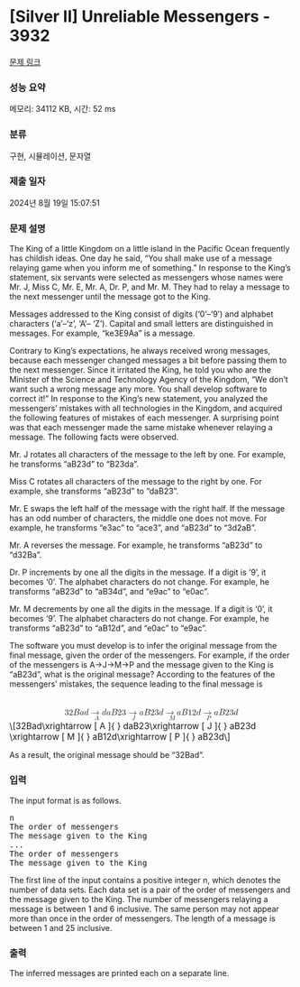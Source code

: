 # [Silver II] Unreliable Messengers - 3932 

[문제 링크](https://www.acmicpc.net/problem/3932) 

### 성능 요약

메모리: 34112 KB, 시간: 52 ms

### 분류

구현, 시뮬레이션, 문자열

### 제출 일자

2024년 8월 19일 15:07:51

### 문제 설명

<p>The King of a little Kingdom on a little island in the Pacific Ocean frequently has childish ideas. One day he said, “You shall make use of a message relaying game when you inform me of something.” In response to the King’s statement, six servants were selected as messengers whose names were Mr. J, Miss C, Mr. E, Mr. A, Dr. P, and Mr. M. They had to relay a message to the next messenger until the message got to the King.</p>

<p>Messages addressed to the King consist of digits (‘0’–‘9’) and alphabet characters (‘a’–‘z’, ‘A’– ‘Z’). Capital and small letters are distinguished in messages. For example, “ke3E9Aa” is a message.</p>

<p>Contrary to King’s expectations, he always received wrong messages, because each messenger changed messages a bit before passing them to the next messenger. Since it irritated the King, he told you who are the Minister of the Science and Technology Agency of the Kingdom, “We don’t want such a wrong message any more. You shall develop software to correct it!” In response to the King’s new statement, you analyzed the messengers’ mistakes with all technologies in the Kingdom, and acquired the following features of mistakes of each messenger. A surprising point was that each messenger made the same mistake whenever relaying a message. The following facts were observed.</p>

<p>Mr. J rotates all characters of the message to the left by one. For example, he transforms “aB23d” to “B23da”.</p>

<p>Miss C rotates all characters of the message to the right by one. For example, she transforms “aB23d” to “daB23”.</p>

<p>Mr. E swaps the left half of the message with the right half. If the message has an odd number of characters, the middle one does not move. For example, he transforms “e3ac” to “ace3”, and “aB23d” to “3d2aB”.</p>

<p>Mr. A reverses the message. For example, he transforms “aB23d” to “d32Ba”.</p>

<p>Dr. P increments by one all the digits in the message. If a digit is ‘9’, it becomes ‘0’. The alphabet characters do not change. For example, he transforms “aB23d” to “aB34d”, and “e9ac” to “e0ac”.</p>

<p>Mr. M decrements by one all the digits in the message. If a digit is ‘0’, it becomes ‘9’. The alphabet characters do not change. For example, he transforms “aB23d” to “aB12d”, and “e0ac” to “e9ac”.</p>

<p>The software you must develop is to infer the original message from the final message, given the order of the messengers. For example, if the order of the messengers is A→J→M→P and the message given to the King is “aB23d”, what is the original message? According to the features of the messengers’ mistakes, the sequence leading to the final message is</p>

<p><mjx-container class="MathJax" jax="CHTML" display="true" style="font-size: 109%; position: relative;"> <mjx-math display="true" class="MJX-TEX" aria-hidden="true" style="margin-left: 0px; margin-right: 0px;"><mjx-mn class="mjx-n"><mjx-c class="mjx-c33"></mjx-c><mjx-c class="mjx-c32"></mjx-c></mjx-mn><mjx-mi class="mjx-i"><mjx-c class="mjx-c1D435 TEX-I"></mjx-c></mjx-mi><mjx-mi class="mjx-i"><mjx-c class="mjx-c1D44E TEX-I"></mjx-c></mjx-mi><mjx-mi class="mjx-i"><mjx-c class="mjx-c1D451 TEX-I"></mjx-c></mjx-mi><mjx-munderover space="4"><mjx-over style="padding-bottom: 0.111em; padding-left: 0.265em;"><mjx-mpadded size="s"><mjx-block style="width: 0.833em; position: relative;"><mjx-rbox style="left: 0.278em; top: 0.2em; max-width: 0.833em;"><mjx-mspace style="height: 0.25em; vertical-align: -0.25em;"></mjx-mspace></mjx-rbox></mjx-block></mjx-mpadded></mjx-over><mjx-box><mjx-munder><mjx-row><mjx-base><mjx-mstyle><mjx-mo class="mjx-n"><mjx-stretchy-h class="mjx-c2192" style="width: 1.119em;"><mjx-ext><mjx-c></mjx-c></mjx-ext><mjx-end><mjx-c></mjx-c></mjx-end></mjx-stretchy-h></mjx-mo></mjx-mstyle></mjx-base></mjx-row><mjx-row><mjx-under style="padding-top: 0.167em;"><mjx-mpadded size="s"><mjx-block style="width: 1.583em; position: relative;"><mjx-rbox style="left: 0.278em; top: -0.15em; max-width: 1.583em;"><mjx-mi class="mjx-i"><mjx-c class="mjx-c1D434 TEX-I"></mjx-c></mjx-mi><mjx-mspace style="height: 0.75em;"></mjx-mspace></mjx-rbox></mjx-block></mjx-mpadded></mjx-under></mjx-row></mjx-munder></mjx-box></mjx-munderover><mjx-mi class="mjx-i" space="4"><mjx-c class="mjx-c1D451 TEX-I"></mjx-c></mjx-mi><mjx-mi class="mjx-i"><mjx-c class="mjx-c1D44E TEX-I"></mjx-c></mjx-mi><mjx-mi class="mjx-i"><mjx-c class="mjx-c1D435 TEX-I"></mjx-c></mjx-mi><mjx-mn class="mjx-n"><mjx-c class="mjx-c32"></mjx-c><mjx-c class="mjx-c33"></mjx-c></mjx-mn><mjx-munderover space="4"><mjx-over style="padding-bottom: 0.111em; padding-left: 0.224em;"><mjx-mpadded size="s"><mjx-block style="width: 0.833em; position: relative;"><mjx-rbox style="left: 0.278em; top: 0.2em; max-width: 0.833em;"><mjx-mspace style="height: 0.25em; vertical-align: -0.25em;"></mjx-mspace></mjx-rbox></mjx-block></mjx-mpadded></mjx-over><mjx-box><mjx-munder><mjx-row><mjx-base style="padding-left: 0.018em;"><mjx-mstyle><mjx-mo class="mjx-n"><mjx-c class="mjx-c2192"></mjx-c></mjx-mo></mjx-mstyle></mjx-base></mjx-row><mjx-row><mjx-under style="padding-top: 0.167em;"><mjx-mpadded size="s"><mjx-block style="width: 1.466em; margin: 0px 0px -0.022em; position: relative;"><mjx-rbox style="left: 0.278em; top: -0.15em; max-width: 1.466em;"><mjx-mi class="mjx-i"><mjx-c class="mjx-c1D43D TEX-I"></mjx-c></mjx-mi><mjx-mspace style="height: 0.75em;"></mjx-mspace></mjx-rbox></mjx-block></mjx-mpadded></mjx-under></mjx-row></mjx-munder></mjx-box></mjx-munderover><mjx-mi class="mjx-i" space="4"><mjx-c class="mjx-c1D44E TEX-I"></mjx-c></mjx-mi><mjx-mi class="mjx-i"><mjx-c class="mjx-c1D435 TEX-I"></mjx-c></mjx-mi><mjx-mn class="mjx-n"><mjx-c class="mjx-c32"></mjx-c><mjx-c class="mjx-c33"></mjx-c></mjx-mn><mjx-mi class="mjx-i"><mjx-c class="mjx-c1D451 TEX-I"></mjx-c></mjx-mi><mjx-munderover space="4"><mjx-over style="padding-bottom: 0.111em; padding-left: 0.372em;"><mjx-mpadded size="s"><mjx-block style="width: 0.833em; position: relative;"><mjx-rbox style="left: 0.278em; top: 0.2em; max-width: 0.833em;"><mjx-mspace style="height: 0.25em; vertical-align: -0.25em;"></mjx-mspace></mjx-rbox></mjx-block></mjx-mpadded></mjx-over><mjx-box><mjx-munder><mjx-row><mjx-base><mjx-mstyle><mjx-mo class="mjx-n"><mjx-stretchy-h class="mjx-c2192" style="width: 1.332em;"><mjx-ext><mjx-c></mjx-c></mjx-ext><mjx-end><mjx-c></mjx-c></mjx-end></mjx-stretchy-h></mjx-mo></mjx-mstyle></mjx-base></mjx-row><mjx-row><mjx-under style="padding-top: 0.167em;"><mjx-mpadded size="s"><mjx-block style="width: 1.884em; position: relative;"><mjx-rbox style="left: 0.278em; top: -0.15em; max-width: 1.884em;"><mjx-mi class="mjx-i"><mjx-c class="mjx-c1D440 TEX-I"></mjx-c></mjx-mi><mjx-mspace style="height: 0.75em;"></mjx-mspace></mjx-rbox></mjx-block></mjx-mpadded></mjx-under></mjx-row></mjx-munder></mjx-box></mjx-munderover><mjx-mi class="mjx-i" space="4"><mjx-c class="mjx-c1D44E TEX-I"></mjx-c></mjx-mi><mjx-mi class="mjx-i"><mjx-c class="mjx-c1D435 TEX-I"></mjx-c></mjx-mi><mjx-mn class="mjx-n"><mjx-c class="mjx-c31"></mjx-c><mjx-c class="mjx-c32"></mjx-c></mjx-mn><mjx-mi class="mjx-i"><mjx-c class="mjx-c1D451 TEX-I"></mjx-c></mjx-mi><mjx-munderover space="4"><mjx-over style="padding-bottom: 0.111em; padding-left: 0.266em;"><mjx-mpadded size="s"><mjx-block style="width: 0.833em; position: relative;"><mjx-rbox style="left: 0.278em; top: 0.2em; max-width: 0.833em;"><mjx-mspace style="height: 0.25em; vertical-align: -0.25em;"></mjx-mspace></mjx-rbox></mjx-block></mjx-mpadded></mjx-over><mjx-box><mjx-munder><mjx-row><mjx-base><mjx-mstyle><mjx-mo class="mjx-n"><mjx-stretchy-h class="mjx-c2192" style="width: 1.12em;"><mjx-ext><mjx-c></mjx-c></mjx-ext><mjx-end><mjx-c></mjx-c></mjx-end></mjx-stretchy-h></mjx-mo></mjx-mstyle></mjx-base></mjx-row><mjx-row><mjx-under style="padding-top: 0.167em;"><mjx-mpadded size="s"><mjx-block style="width: 1.584em; position: relative;"><mjx-rbox style="left: 0.278em; top: -0.15em; max-width: 1.584em;"><mjx-mi class="mjx-i"><mjx-c class="mjx-c1D443 TEX-I"></mjx-c></mjx-mi><mjx-mspace style="height: 0.75em;"></mjx-mspace></mjx-rbox></mjx-block></mjx-mpadded></mjx-under></mjx-row></mjx-munder></mjx-box></mjx-munderover><mjx-mi class="mjx-i" space="4"><mjx-c class="mjx-c1D44E TEX-I"></mjx-c></mjx-mi><mjx-mi class="mjx-i"><mjx-c class="mjx-c1D435 TEX-I"></mjx-c></mjx-mi><mjx-mn class="mjx-n"><mjx-c class="mjx-c32"></mjx-c><mjx-c class="mjx-c33"></mjx-c></mjx-mn><mjx-mi class="mjx-i"><mjx-c class="mjx-c1D451 TEX-I"></mjx-c></mjx-mi></mjx-math><mjx-assistive-mml unselectable="on" display="block"><math xmlns="http://www.w3.org/1998/Math/MathML" display="block"><mn>32</mn><mi>B</mi><mi>a</mi><mi>d</mi><munderover><mstyle scriptlevel="0"><mo data-mjx-texclass="REL">→</mo></mstyle><mpadded width="+0.833em" lspace="0.278em" voffset=".15em" depth="-.15em"><mi>A</mi><mspace height=".75em"></mspace></mpadded><mpadded width="+0.833em" lspace="0.278em" voffset="-.2em" height="-.2em"><mspace depth=".25em"></mspace></mpadded></munderover><mi>d</mi><mi>a</mi><mi>B</mi><mn>23</mn><munderover><mstyle scriptlevel="0"><mo data-mjx-texclass="REL">→</mo></mstyle><mpadded width="+0.833em" lspace="0.278em" voffset=".15em" depth="-.15em"><mi>J</mi><mspace height=".75em"></mspace></mpadded><mpadded width="+0.833em" lspace="0.278em" voffset="-.2em" height="-.2em"><mspace depth=".25em"></mspace></mpadded></munderover><mi>a</mi><mi>B</mi><mn>23</mn><mi>d</mi><munderover><mstyle scriptlevel="0"><mo data-mjx-texclass="REL">→</mo></mstyle><mpadded width="+0.833em" lspace="0.278em" voffset=".15em" depth="-.15em"><mi>M</mi><mspace height=".75em"></mspace></mpadded><mpadded width="+0.833em" lspace="0.278em" voffset="-.2em" height="-.2em"><mspace depth=".25em"></mspace></mpadded></munderover><mi>a</mi><mi>B</mi><mn>12</mn><mi>d</mi><munderover><mstyle scriptlevel="0"><mo data-mjx-texclass="REL">→</mo></mstyle><mpadded width="+0.833em" lspace="0.278em" voffset=".15em" depth="-.15em"><mi>P</mi><mspace height=".75em"></mspace></mpadded><mpadded width="+0.833em" lspace="0.278em" voffset="-.2em" height="-.2em"><mspace depth=".25em"></mspace></mpadded></munderover><mi>a</mi><mi>B</mi><mn>23</mn><mi>d</mi></math></mjx-assistive-mml><span aria-hidden="true" class="no-mathjax mjx-copytext">\[32Bad\xrightarrow [ A ]{  } daB23\xrightarrow [ J ]{  } aB23d \xrightarrow [ M ]{  } aB12d\xrightarrow [ P ]{  } aB23d\]</span> </mjx-container></p>

<p>As a result, the original message should be “32Bad”.</p>

### 입력 

 <p>The input format is as follows.</p>

<pre>n
The order of messengers
The message given to the King
...
The order of messengers
The message given to the King
</pre>

<p>The first line of the input contains a positive integer n, which denotes the number of data sets. Each data set is a pair of the order of messengers and the message given to the King. The number of messengers relaying a message is between 1 and 6 inclusive. The same person may not appear more than once in the order of messengers. The length of a message is between 1 and 25 inclusive.</p>

### 출력 

 <p>The inferred messages are printed each on a separate line.</p>

